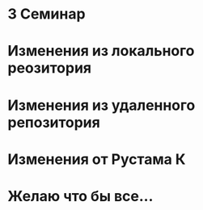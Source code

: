 # 3 Семинар

# Изменения из локального реозитория

# Изменения из удаленного репозитория

# Изменения от Рустама К

# Желаю что бы все...